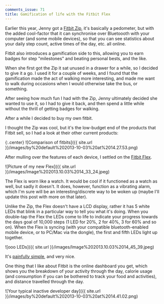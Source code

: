 ```yaml
---
comments_issue: 71
title: Gamification of life with the Fitbit Flex
---
```

Earlier this year, Jenny got a [Fitbit Zip](http://www.fitbit.com/uk/zip), it's basically a pedometer, but with the added cool-factor that it can synchronise over Bluetoooth with your computer (and some mobile devices), so that you can see statistics about your daily step count, active times of the day, etc. all online.

<!-- more -->

Fitbit also introduces a gamification side to this, allowing you to earn badges for step "milestones" and beating personal bests, and the like.

When she first got the Zip it sat unused in a drawer for a while, so I decided to give it a go. I used it for a couple of weeks, and I found that the gamification made the act of walking more interesting, and made me want to walk during occasions when I would otherwise take the bus, or something.

After seeing how much fun I had with the Zip, Jenny ultimately decided she wanted to use it, so I had to give it back, and then spend a little while without the thrill of getting badges for walking.

After a while I decided to buy my own fitbit.

I thought the Zip was cool, but it's the low-budget end of the products that Fitbit sell, so I had a look at their other current products:

{:.center}
![Comparison of fitbits]({{ site.url }}/images/by%20default%202013-10-03%20at%2014.27.53.png)

After mulling over the features of each device, I settled on the [Fitbit Flex](http://www.fitbit.com/uk/flex).

![Picture of my new Flex]({{ site.url }}/images/Image%202013.10.03%2014_33_24.jpeg)

The Flex is worn like a watch. It would be cool if it functioned as a watch as well, but sadly it doesn't. It does, however, function as a vibrating alarm, which I'm sure will be an interesting/discrete way to be woken up (maybe I'll update this post with more on that later).

Unlike the Zip, the Flex doesn't have a LCD display, rather it has 5 white LEDs that blink in a particular way to tell you what it's doing. When you double-tap the Flex the LEDs come to life to indicate your progress towards the days goal of 10,000 steps (1 LED for 20%, 2 for 40%, 3 for 60% and so on). When the Flex is syncing (with your compatible bluetooth-enabled mobile device, or to PC/Mac via the dongle), the first and fifth LEDs light up together.

![ooo LEDs]({{ site.url }}/images/Image%202013.10.03%2014_45_39.jpeg)

It's [painfully simple](https://help.fitbit.com/customer/portal/articles/918527-understanding-your-flex-tracker-s-display), and very nice.

One thing that I like about Fitbit is the online dashboard you get, which shows you the breakdown of your activity through the day, calorie usage (and consumption if you can be bothered to track your food and activities), and distance travelled through the day.

![Your typical inactive developer day]({{ site.url }}/images/by%20default%202013-10-03%20at%2014.41.02.png)
